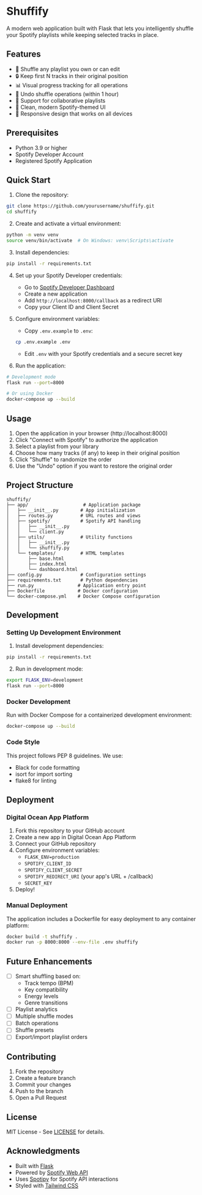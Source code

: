 # Shuffify

A modern web application built with Flask that lets you intelligently shuffle your Spotify playlists while keeping selected tracks in place.

## Features
- 🎵 Shuffle any playlist you own or can edit
- 🔒 Keep first N tracks in their original position
- 📊 Visual progress tracking for all operations
- 🔄 Undo shuffle operations (within 1 hour)
- 👥 Support for collaborative playlists
- 🎨 Clean, modern Spotify-themed UI
- 📱 Responsive design that works on all devices

## Prerequisites
- Python 3.9 or higher
- Spotify Developer Account
- Registered Spotify Application

## Quick Start

1. Clone the repository:
```bash
git clone https://github.com/yourusername/shuffify.git
cd shuffify
```

2. Create and activate a virtual environment:
```bash
python -m venv venv
source venv/bin/activate  # On Windows: venv\Scripts\activate
```

3. Install dependencies:
```bash
pip install -r requirements.txt
```

4. Set up your Spotify Developer credentials:
   - Go to [Spotify Developer Dashboard](https://developer.spotify.com/dashboard)
   - Create a new application
   - Add `http://localhost:8000/callback` as a redirect URI
   - Copy your Client ID and Client Secret

5. Configure environment variables:
   - Copy `.env.example` to `.env`:
   ```bash
   cp .env.example .env
   ```
   - Edit `.env` with your Spotify credentials and a secure secret key

6. Run the application:
```bash
# Development mode
flask run --port=8000

# Or using Docker
docker-compose up --build
```

## Usage

1. Open the application in your browser (http://localhost:8000)
2. Click "Connect with Spotify" to authorize the application
3. Select a playlist from your library
4. Choose how many tracks (if any) to keep in their original position
5. Click "Shuffle" to randomize the order
6. Use the "Undo" option if you want to restore the original order

## Project Structure
```
shuffify/
├── app/                    # Application package
│   ├── __init__.py        # App initialization
│   ├── routes.py          # URL routes and views
│   ├── spotify/           # Spotify API handling
│   │   ├── __init__.py
│   │   └── client.py
│   ├── utils/             # Utility functions
│   │   ├── __init__.py
│   │   └── shuffify.py
│   └── templates/         # HTML templates
│       ├── base.html
│       ├── index.html
│       └── dashboard.html
├── config.py              # Configuration settings
├── requirements.txt       # Python dependencies
├── run.py                # Application entry point
├── Dockerfile            # Docker configuration
└── docker-compose.yml    # Docker Compose configuration
```

## Development

### Setting Up Development Environment

1. Install development dependencies:
```bash
pip install -r requirements.txt
```

2. Run in development mode:
```bash
export FLASK_ENV=development
flask run --port=8000
```

### Docker Development

Run with Docker Compose for a containerized development environment:
```bash
docker-compose up --build
```

### Code Style

This project follows PEP 8 guidelines. We use:
- Black for code formatting
- isort for import sorting
- flake8 for linting

## Deployment

### Digital Ocean App Platform

1. Fork this repository to your GitHub account
2. Create a new app in Digital Ocean App Platform
3. Connect your GitHub repository
4. Configure environment variables:
   - `FLASK_ENV=production`
   - `SPOTIFY_CLIENT_ID`
   - `SPOTIFY_CLIENT_SECRET`
   - `SPOTIFY_REDIRECT_URI` (your app's URL + /callback)
   - `SECRET_KEY`
5. Deploy!

### Manual Deployment

The application includes a Dockerfile for easy deployment to any container platform:

```bash
docker build -t shuffify .
docker run -p 8000:8000 --env-file .env shuffify
```

## Future Enhancements

- [ ] Smart shuffling based on:
  - Track tempo (BPM)
  - Key compatibility
  - Energy levels
  - Genre transitions
- [ ] Playlist analytics
- [ ] Multiple shuffle modes
- [ ] Batch operations
- [ ] Shuffle presets
- [ ] Export/import playlist orders

## Contributing

1. Fork the repository
2. Create a feature branch
3. Commit your changes
4. Push to the branch
5. Open a Pull Request

## License

MIT License - See [LICENSE](LICENSE) for details.

## Acknowledgments

- Built with [Flask](https://flask.palletsprojects.com/)
- Powered by [Spotify Web API](https://developer.spotify.com/documentation/web-api/)
- Uses [Spotipy](https://spotipy.readthedocs.io/) for Spotify API interactions
- Styled with [Tailwind CSS](https://tailwindcss.com/) 